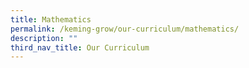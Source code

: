 ```yaml
---
title: Mathematics
permalink: /keming-grow/our-curriculum/mathematics/
description: ""
third_nav_title: Our Curriculum
---
```


